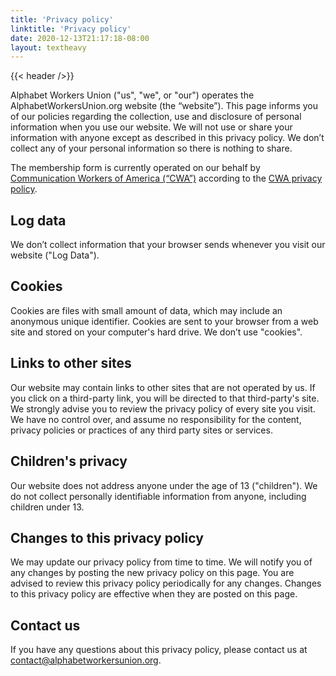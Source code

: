 ```yaml
---
title: 'Privacy policy'
linktitle: 'Privacy policy'
date: 2020-12-13T21:17:18-08:00
layout: textheavy
---
```


{{< header />}}

Alphabet Workers Union ("us", "we", or "our") operates the AlphabetWorkersUnion.org website (the “website”). This page informs you of our policies regarding the collection, use and disclosure of personal information when you use our website. We will not use or share your information with anyone except as described in this privacy policy. We don’t collect any of your personal information so there is nothing to share.

The membership form is currently operated on our behalf by [Communication Workers of America (“CWA”)](https://cwa-union.org/) according to the [CWA privacy policy](https://cwa-union.org/pages/privacy_policy).

## Log data

We don’t collect information that your browser sends whenever you visit our website ("Log Data").

## Cookies

Cookies are files with small amount of data, which may include an anonymous unique identifier. Cookies are sent to your browser from a web site and stored on your computer's hard drive. We don’t use "cookies".

## Links to other sites

Our website may contain links to other sites that are not operated by us. If you click on a third-party link, you will be directed to that third-party's site. We strongly advise you to review the privacy policy of every site you visit. We have no control over, and assume no responsibility for the content, privacy policies or practices of any third party sites or services.

## Children's privacy

Our website does not address anyone under the age of 13 ("children"). We do not collect personally identifiable information from anyone, including children under 13.

## Changes to this privacy policy

We may update our privacy policy from time to time. We will notify you of any changes by posting the new privacy policy on this page. You are advised to review this privacy policy periodically for any changes. Changes to this privacy policy are effective when they are posted on this page.

## Contact us

If you have any questions about this privacy policy, please contact us at contact@alphabetworkersunion.org.

